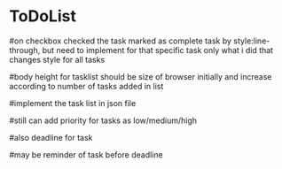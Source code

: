 # ToDoList
#on checkbox checked the task marked as complete task by style:line-through, but need to implement for that specific task only what i did that changes style for all tasks

#body height for tasklist should be size of browser initially and increase according to number of tasks added in list

#implement the task list in json file

#still can add priority for tasks as low/medium/high

#also deadline for task

#may be reminder of task before deadline
